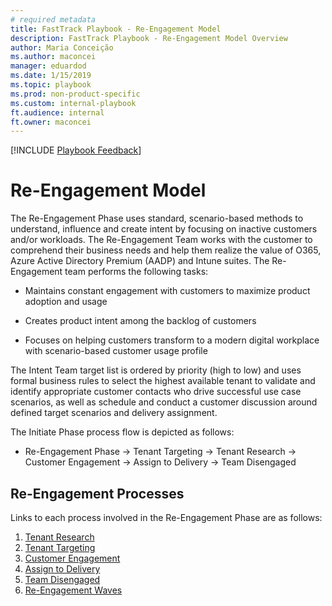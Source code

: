 ```yaml
---  
# required metadata  
title: FastTrack Playbook - Re-Engagement Model
description: FastTrack Playbook - Re-Engagement Model Overview  
author: Maria Conceição  
ms.author: maconcei  
manager: eduardod  
ms.date: 1/15/2019  
ms.topic: playbook  
ms.prod: non-product-specific  
ms.custom: internal-playbook  
ft.audience: internal  
ft.owner: maconcei
---  
```

[!INCLUDE [Playbook Feedback](./includes/questions-feedback.md)]
# Re-Engagement Model

The Re-Engagement Phase uses standard, scenario-based methods to understand, influence and create intent by focusing on inactive customers and/or workloads. The Re-Engagement Team works with the customer to comprehend their business needs and help them realize the value of O365, Azure Active Directory Premium (AADP) and Intune suites. The Re-Engagement team performs the following tasks:

  - Maintains constant engagement with customers to maximize product adoption and usage

  - Creates product intent among the backlog of customers

  - Focuses on helping customers transform to a modern digital workplace with scenario-based customer usage profile

The Intent Team target list is ordered by priority (high to low) and uses formal business rules to select the highest available tenant to validate and identify appropriate customer contacts who drive successful use case scenarios, as well as schedule and conduct a customer discussion around defined target scenarios and delivery assignment.

The Initiate Phase process flow is depicted as follows:

  - Re-Engagement Phase → Tenant Targeting → Tenant Research → Customer Engagement → Assign to Delivery → Team Disengaged

## Re-Engagement Processes

Links to each process involved in the Re-Engagement Phase are as follows:

1.  [Tenant Research](re-engagement-tenant-research.md)
2.  [Tenant Targeting](re-engagement-tenant-targeting.md)
3.  [Customer Engagement](re-engagement-customer-engagement.md)
4.  [Assign to Delivery](re-engagement-assign-to-delivery.md)
5.  [Team Disengaged](re-engagement-team-disengaged.md)
6.  [Re-Engagement Waves](waves-creation-process.md)
